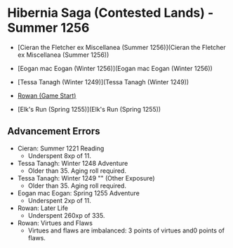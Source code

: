 # Hibernia Saga (Contested Lands) - Summer 1256

+ [Cieran the Fletcher ex Miscellanea (Summer 1256)](Cieran the Fletcher ex Miscellanea (Summer 1256))
+ [Eogan mac Eogan (Winter 1256)](Eogan mac Eogan (Winter 1256))
+ [Tessa Tanagh (Winter 1249)](Tessa Tanagh (Winter 1249))
+ [Rowan (Game Start)](Rowan (Game Start))

+ [Elk's Run (Spring 1255)](Elk's Run (Spring 1255))

## Advancement Errors

+ Cieran: Summer 1221 Reading
    + Underspent 8xp of 11.
+ Tessa Tanagh: Winter 1248 Adventure
    + Older than 35. Aging roll required.
+ Tessa Tanagh: Winter 1249 "" (Other Exposure)
    + Older than 35. Aging roll required.
+ Eogan mac Eogan: Spring 1255 Adventure
    + Underspent 2xp of 11.
+ Rowan: Later Life
    + Underspent 260xp of 335.
+ Rowan: Virtues and Flaws
    + Virtues and flaws are imbalanced: 3 points of virtues and0 points of flaws.
